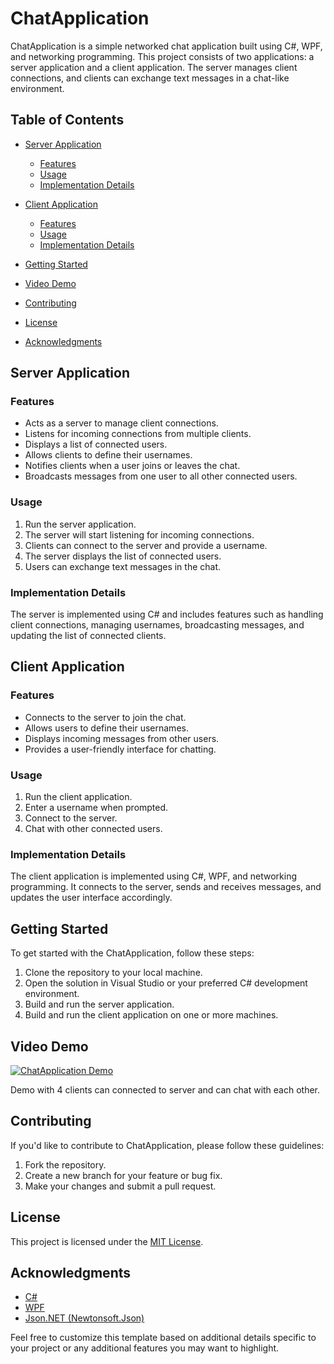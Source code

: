 # ChatApplication

ChatApplication is a simple networked chat application built using C#, WPF, and networking programming. This project consists of two applications: a server application and a client application. The server manages client connections, and clients can exchange text messages in a chat-like environment.

## Table of Contents

- [Server Application](#server-application)
  - [Features](#features)
  - [Usage](#usage)
  - [Implementation Details](#implementation-details)

- [Client Application](#client-application)
  - [Features](#features-1)
  - [Usage](#usage-1)
  - [Implementation Details](#implementation-details-1)

- [Getting Started](#getting-started)
- [Video Demo](#video-demo)
- [Contributing](#contributing)
- [License](#license)
- [Acknowledgments](#acknowledgments)

## Server Application

### Features

- Acts as a server to manage client connections.
- Listens for incoming connections from multiple clients.
- Displays a list of connected users.
- Allows clients to define their usernames.
- Notifies clients when a user joins or leaves the chat.
- Broadcasts messages from one user to all other connected users.

### Usage

1. Run the server application.
2. The server will start listening for incoming connections.
3. Clients can connect to the server and provide a username.
4. The server displays the list of connected users.
5. Users can exchange text messages in the chat.

### Implementation Details

The server is implemented using C# and includes features such as handling client connections, managing usernames, broadcasting messages, and updating the list of connected clients.

## Client Application

### Features

- Connects to the server to join the chat.
- Allows users to define their usernames.
- Displays incoming messages from other users.
- Provides a user-friendly interface for chatting.

### Usage

1. Run the client application.
2. Enter a username when prompted.
3. Connect to the server.
4. Chat with other connected users.

### Implementation Details

The client application is implemented using C#, WPF, and networking programming. It connects to the server, sends and receives messages, and updates the user interface accordingly.

## Getting Started

To get started with the ChatApplication, follow these steps:

1. Clone the repository to your local machine.
2. Open the solution in Visual Studio or your preferred C# development environment.
3. Build and run the server application.
4. Build and run the client application on one or more machines.

## Video Demo
[![ChatApplication Demo](https://github.com/sreyounpann/ChatApplication/raw/main/assets/thumbnail.png)](https://github.com/sreyounpann/ChatApplication/raw/main/assets/demo.mp4)

Demo with 4 clients can connected to server and can chat with each other. 

## Contributing

If you'd like to contribute to ChatApplication, please follow these guidelines:

1. Fork the repository.
2. Create a new branch for your feature or bug fix.
3. Make your changes and submit a pull request.

## License

This project is licensed under the [MIT License](LICENSE.md).

## Acknowledgments

- [C#](https://docs.microsoft.com/en-us/dotnet/csharp/)
- [WPF](https://docs.microsoft.com/en-us/dotnet/desktop/wpf/)
- [Json.NET (Newtonsoft.Json)](https://www.newtonsoft.com/json)

Feel free to customize this template based on additional details specific to your project or any additional features you may want to highlight.
